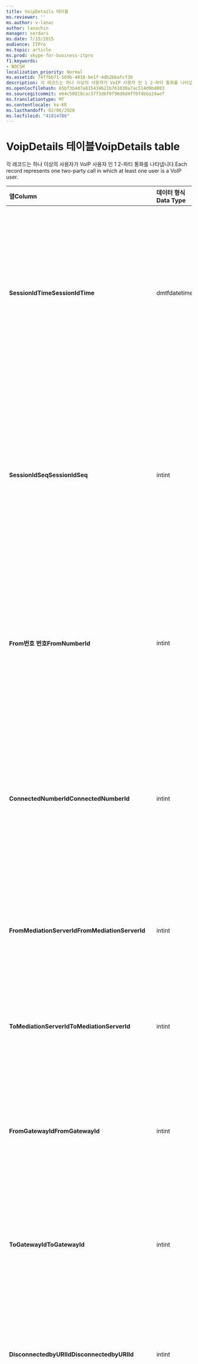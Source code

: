 ```yaml
---
title: VoipDetails 테이블
ms.reviewer: ''
ms.author: v-lanac
author: lanachin
manager: serdars
ms.date: 7/15/2015
audience: ITPro
ms.topic: article
ms.prod: skype-for-business-itpro
f1.keywords:
- NOCSH
localization_priority: Normal
ms.assetid: 74ffbb71-569b-4018-be1f-4db2bbafcf36
description: 각 레코드는 하나 이상의 사용자가 VoIP 사용자 인 1 2-파티 통화를 나타냅니다.
ms.openlocfilehash: 65bf3b4d7a815434b21b761030a7ac514d9bd803
ms.sourcegitcommit: e64c50818cac37f3d6f0f96d0d4ff0f4bba24aef
ms.translationtype: MT
ms.contentlocale: ko-KR
ms.lasthandoff: 02/06/2020
ms.locfileid: "41814786"
---
```

# <a name="voipdetails-table"></a><span data-ttu-id="aae04-103">VoipDetails 테이블</span><span class="sxs-lookup"><span data-stu-id="aae04-103">VoipDetails table</span></span>
 
<span data-ttu-id="aae04-104">각 레코드는 하나 이상의 사용자가 VoIP 사용자 인 1 2-파티 통화를 나타냅니다.</span><span class="sxs-lookup"><span data-stu-id="aae04-104">Each record represents one two-party call in which at least one user is a VoIP user.</span></span>
  
|<span data-ttu-id="aae04-105">**열**</span><span class="sxs-lookup"><span data-stu-id="aae04-105">**Column**</span></span>|<span data-ttu-id="aae04-106">**데이터 형식**</span><span class="sxs-lookup"><span data-stu-id="aae04-106">**Data Type**</span></span>|<span data-ttu-id="aae04-107">**키/인덱스**</span><span class="sxs-lookup"><span data-stu-id="aae04-107">**Key/Index**</span></span>|<span data-ttu-id="aae04-108">**세부적인**</span><span class="sxs-lookup"><span data-stu-id="aae04-108">**Details**</span></span>|
|:-----|:-----|:-----|:-----|
|<span data-ttu-id="aae04-109">**SessionIdTime**</span><span class="sxs-lookup"><span data-stu-id="aae04-109">**SessionIdTime**</span></span> <br/> |<span data-ttu-id="aae04-110">dmtf</span><span class="sxs-lookup"><span data-stu-id="aae04-110">datetime</span></span>  <br/> |<span data-ttu-id="aae04-111">주요한</span><span class="sxs-lookup"><span data-stu-id="aae04-111">Primary</span></span>  <br/> |<span data-ttu-id="aae04-112">세션 요청 시간입니다.</span><span class="sxs-lookup"><span data-stu-id="aae04-112">Time of session request.</span></span> <span data-ttu-id="aae04-113">세션을 고유 하 게 식별 하는 **Sessionidseq** 와 함께 사용 됩니다.</span><span class="sxs-lookup"><span data-stu-id="aae04-113">Used in conjunction with **SessionIdSeq** to uniquely identify a session.</span></span> <span data-ttu-id="aae04-114">자세한 내용은 [비즈니스용 Skype 서버 2015의 대화 상자 표](dialogs.md) 를 참조 하세요.</span><span class="sxs-lookup"><span data-stu-id="aae04-114">See the [Dialogs table in Skype for Business Server 2015](dialogs.md) for more information.</span></span> <br/> |
|<span data-ttu-id="aae04-115">**SessionIdSeq**</span><span class="sxs-lookup"><span data-stu-id="aae04-115">**SessionIdSeq**</span></span> <br/> |<span data-ttu-id="aae04-116">int</span><span class="sxs-lookup"><span data-stu-id="aae04-116">int</span></span>  <br/> |<span data-ttu-id="aae04-117">주요한</span><span class="sxs-lookup"><span data-stu-id="aae04-117">Primary</span></span>  <br/> |<span data-ttu-id="aae04-118">세션을 식별 하는 ID 번호입니다.</span><span class="sxs-lookup"><span data-stu-id="aae04-118">ID number to identify the session.</span></span> <span data-ttu-id="aae04-119">세션을 고유 하 게 식별 하는 **Sessionidtime** 과 함께 사용 됩니다.</span><span class="sxs-lookup"><span data-stu-id="aae04-119">Used in conjunction with **SessionIdTime** to uniquely identify a session.</span></span> <span data-ttu-id="aae04-120">자세한 내용은 [비즈니스용 Skype 서버 2015의 대화 상자 표](dialogs.md) 를 참조 하세요.</span><span class="sxs-lookup"><span data-stu-id="aae04-120">See the [Dialogs table in Skype for Business Server 2015](dialogs.md) for more information.</span></span> <br/> |
|<span data-ttu-id="aae04-121">**From번호 번호**</span><span class="sxs-lookup"><span data-stu-id="aae04-121">**FromNumberId**</span></span> <br/> |<span data-ttu-id="aae04-122">int</span><span class="sxs-lookup"><span data-stu-id="aae04-122">int</span></span>  <br/> |<span data-ttu-id="aae04-123">외부</span><span class="sxs-lookup"><span data-stu-id="aae04-123">Foreign</span></span>  <br/> |<span data-ttu-id="aae04-124">발신자의 **PhoneId** .</span><span class="sxs-lookup"><span data-stu-id="aae04-124">**PhoneId** of the caller.</span></span> <span data-ttu-id="aae04-125">자세한 내용은 [전화 테이블](phones.md) 을 참조 하세요.</span><span class="sxs-lookup"><span data-stu-id="aae04-125">See the [Phones table](phones.md) for more information.</span></span> <span data-ttu-id="aae04-126">NULL이 아니고 **FromGatewayId** 가 null이 아니면 호출자는 PSTN 사용자입니다.</span><span class="sxs-lookup"><span data-stu-id="aae04-126">If not NULL and **FromGatewayId** is not NULL, then the caller was a PSTN user.</span></span> <br/> |
|<span data-ttu-id="aae04-127">**ConnectedNumberId**</span><span class="sxs-lookup"><span data-stu-id="aae04-127">**ConnectedNumberId**</span></span> <br/> |<span data-ttu-id="aae04-128">int</span><span class="sxs-lookup"><span data-stu-id="aae04-128">int</span></span>  <br/> |<span data-ttu-id="aae04-129">외부</span><span class="sxs-lookup"><span data-stu-id="aae04-129">Foreign</span></span>  <br/> |<span data-ttu-id="aae04-130">통화 수신기의 **PhoneId** .</span><span class="sxs-lookup"><span data-stu-id="aae04-130">**PhoneId** of the call receiver.</span></span> <span data-ttu-id="aae04-131">자세한 내용은 [전화 테이블](phones.md) 을 참조 하세요.</span><span class="sxs-lookup"><span data-stu-id="aae04-131">See the [Phones table](phones.md) for more information.</span></span> <span data-ttu-id="aae04-132">NULL이 아니고 **ToGatewayId** 가 null이 아니면 통화 수신기는 PSTN 사용자입니다.</span><span class="sxs-lookup"><span data-stu-id="aae04-132">If not NULL and **ToGatewayId** is not NULL, then the call receiver was a PSTN user.</span></span> <br/> |
|<span data-ttu-id="aae04-133">**FromMediationServerId**</span><span class="sxs-lookup"><span data-stu-id="aae04-133">**FromMediationServerId**</span></span> <br/> |<span data-ttu-id="aae04-134">int</span><span class="sxs-lookup"><span data-stu-id="aae04-134">int</span></span>  <br/> |<span data-ttu-id="aae04-135">외부</span><span class="sxs-lookup"><span data-stu-id="aae04-135">Foreign</span></span>  <br/> |<span data-ttu-id="aae04-136">통화를 보내는 중재 서버입니다.</span><span class="sxs-lookup"><span data-stu-id="aae04-136">The Mediation Server the call is coming from.</span></span> <span data-ttu-id="aae04-137">자세한 내용은 [Mediationservers 테이블](mediationservers.md) 을 참조 하세요.</span><span class="sxs-lookup"><span data-stu-id="aae04-137">See the [MediationServers table](mediationservers.md) for more information.</span></span> <br/> |
|<span data-ttu-id="aae04-138">**ToMediationServerId**</span><span class="sxs-lookup"><span data-stu-id="aae04-138">**ToMediationServerId**</span></span> <br/> |<span data-ttu-id="aae04-139">int</span><span class="sxs-lookup"><span data-stu-id="aae04-139">int</span></span>  <br/> |<span data-ttu-id="aae04-140">외부</span><span class="sxs-lookup"><span data-stu-id="aae04-140">Foreign</span></span>  <br/> |<span data-ttu-id="aae04-141">호출 되는 중재 서버.</span><span class="sxs-lookup"><span data-stu-id="aae04-141">The Mediation Server called is going to.</span></span> <span data-ttu-id="aae04-142">자세한 내용은 [Mediationservers 테이블](mediationservers.md) 을 참조 하세요.</span><span class="sxs-lookup"><span data-stu-id="aae04-142">See the [MediationServers table](mediationservers.md) for more information.</span></span> <br/> |
|<span data-ttu-id="aae04-143">**FromGatewayId**</span><span class="sxs-lookup"><span data-stu-id="aae04-143">**FromGatewayId**</span></span> <br/> |<span data-ttu-id="aae04-144">int</span><span class="sxs-lookup"><span data-stu-id="aae04-144">int</span></span>  <br/> |<span data-ttu-id="aae04-145">외부</span><span class="sxs-lookup"><span data-stu-id="aae04-145">Foreign</span></span>  <br/> |<span data-ttu-id="aae04-146">통화를 보내는 게이트웨이.</span><span class="sxs-lookup"><span data-stu-id="aae04-146">Gateway the call is coming from.</span></span> <span data-ttu-id="aae04-147">자세한 내용은 [비즈니스용 Skype 서버 2015의 게이트웨이 테이블](gateways.md) 을 참조 하세요.</span><span class="sxs-lookup"><span data-stu-id="aae04-147">See the [Gateways table in Skype for Business Server 2015](gateways.md) for more information.</span></span> <br/> |
|<span data-ttu-id="aae04-148">**ToGatewayId**</span><span class="sxs-lookup"><span data-stu-id="aae04-148">**ToGatewayId**</span></span> <br/> |<span data-ttu-id="aae04-149">int</span><span class="sxs-lookup"><span data-stu-id="aae04-149">int</span></span>  <br/> |<span data-ttu-id="aae04-150">외부</span><span class="sxs-lookup"><span data-stu-id="aae04-150">Foreign</span></span>  <br/> |<span data-ttu-id="aae04-151">전화를 받는 게이트웨이</span><span class="sxs-lookup"><span data-stu-id="aae04-151">Gateway the call is going to.</span></span> <span data-ttu-id="aae04-152">자세한 내용은 [비즈니스용 Skype 서버 2015의 게이트웨이 테이블](gateways.md) 을 참조 하세요.</span><span class="sxs-lookup"><span data-stu-id="aae04-152">See the [Gateways table in Skype for Business Server 2015](gateways.md) for more information.</span></span> <br/> |
|<span data-ttu-id="aae04-153">**DisconnectedbyURIId**</span><span class="sxs-lookup"><span data-stu-id="aae04-153">**DisconnectedbyURIId**</span></span> <br/> |<span data-ttu-id="aae04-154">int</span><span class="sxs-lookup"><span data-stu-id="aae04-154">int</span></span>  <br/> |<span data-ttu-id="aae04-155">외부</span><span class="sxs-lookup"><span data-stu-id="aae04-155">Foreign</span></span>  <br/> |<span data-ttu-id="aae04-156">사용자에 게 URI가 있는 경우 전화를 끊은 사용자의 URI입니다.</span><span class="sxs-lookup"><span data-stu-id="aae04-156">URI of the user who disconnected the call, if the user has a URI.</span></span> <span data-ttu-id="aae04-157">자세한 내용은 [사용자 테이블](users.md) 을 참조 하세요.</span><span class="sxs-lookup"><span data-stu-id="aae04-157">See the [Users table](users.md) for more information.</span></span> <br/> |
|<span data-ttu-id="aae04-158">**DisconnectedbyPhoneId**</span><span class="sxs-lookup"><span data-stu-id="aae04-158">**DisconnectedbyPhoneId**</span></span> <br/> |<span data-ttu-id="aae04-159">int</span><span class="sxs-lookup"><span data-stu-id="aae04-159">int</span></span>  <br/> |<span data-ttu-id="aae04-160">외부</span><span class="sxs-lookup"><span data-stu-id="aae04-160">Foreign</span></span>  <br/> |<span data-ttu-id="aae04-161">통화를 끊은 전화의 ID가 휴대폰에서 연결이 끊어졌습니다.</span><span class="sxs-lookup"><span data-stu-id="aae04-161">ID of the phone that disconnected the call was disconnected from a phone.</span></span> <span data-ttu-id="aae04-162">자세한 내용은 [전화 테이블](phones.md) 을 참조 하세요.</span><span class="sxs-lookup"><span data-stu-id="aae04-162">See the [Phones table](phones.md) for more information.</span></span> <br/> |
|<span data-ttu-id="aae04-163">**LastModifiedTime**</span><span class="sxs-lookup"><span data-stu-id="aae04-163">**LastModifiedTime**</span></span> <br/> |<span data-ttu-id="aae04-164">Dmtf</span><span class="sxs-lookup"><span data-stu-id="aae04-164">Datetime</span></span>  <br/> ||<span data-ttu-id="aae04-165">모니터링 서비스에 내부적으로 사용 합니다.</span><span class="sxs-lookup"><span data-stu-id="aae04-165">For internal use by the Monitoring service.</span></span>  <br/> <span data-ttu-id="aae04-166">이 필드는 비즈니스용 Skype 서버 2015에서 도입 되었습니다.</span><span class="sxs-lookup"><span data-stu-id="aae04-166">This field was introduced in Skype for Business Server 2015.</span></span>  <br/> |
   

